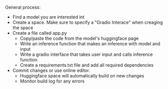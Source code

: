 General process:

* Find a model you are interested int
* Create a space. Make sure to specify a "Gradio Interace" when creaging the space
* Create a file called app.py
    * Copy/paste the code from the model's huggingface page
    * Write an inference function that makes an inference with model and input
    * Write a gradio interface that takes user input and calls inference function.
    * Create a requirements.txt file and add all required dependencies
* Commit changes or use online editor.
    * Huggingface space will automatically build on new changes
    * Monitor build log for any errors


